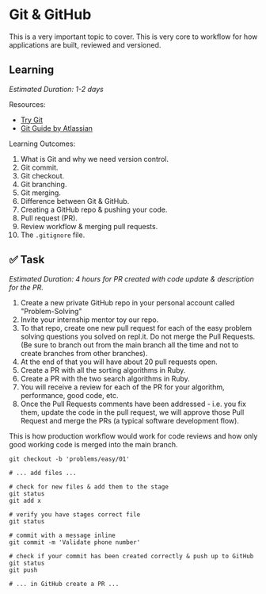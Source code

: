 # Git & GitHub
This is a very important topic to cover. This is very core to workflow for how applications are built, reviewed and versioned.

## Learning
*Estimated Duration: 1-2 days*

Resources:
* [Try Git](https://try.github.io)
* [Git Guide by Atlassian](https://www.atlassian.com/git)

Learning Outcomes:
1. What is Git and why we need version control.
2. Git commit.
3. Git checkout.
4. Git branching.
5. Git merging.
6. Difference between Git & GitHub.
7. Creating a GitHub repo & pushing your code.
8. Pull request (PR).
9. Review workflow & merging pull requests.
10. The `.gitignore` file.


## ✅ Task
*Estimated Duration: 4 hours for PR created with code update & description for the PR.*

1. Create a new private GitHub repo in your personal account called "Problem-Solving"
2. Invite your internship mentor toy our repo.
3. To that repo, create one new pull request for each of the easy problem solving questions you solved on repl.it. Do not merge the Pull Requests. (Be sure to branch out from the main branch all the time and not to create branches from other branches).
4. At the end of that you will have about 20 pull requests open.
5. Create a PR with all the sorting algorithms in Ruby.
6. Create a PR with the two search algorithms in Ruby.
7. You will receive a review for each of the PR for your algorithm, performance, good code, etc.
8. Once the Pull Requests comments have been addressed - i.e. you fix them, update the code in the pull request, we will approve those Pull Request and merge the PRs (a typical software development flow).

This is how production workflow would work for code reviews and how only good working code is merged into the main branch.

```
git checkout -b 'problems/easy/01'

# ... add files ...

# check for new files & add them to the stage
git status
git add x

# verify you have stages correct file
git status

# commit with a message inline
git commit -m 'Validate phone number'

# check if your commit has been created correctly & push up to GitHub
git status
git push

# ... in GitHub create a PR ...
```
